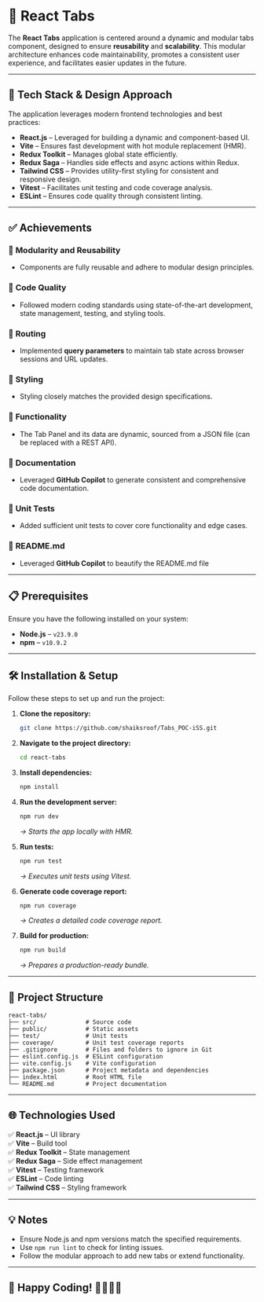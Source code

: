 # 🌟 React Tabs  

The **React Tabs** application is centered around a dynamic and modular tabs component, designed to ensure **reusability** and **scalability**. This modular architecture enhances code maintainability, promotes a consistent user experience, and facilitates easier updates in the future.  

---

## 🚀 Tech Stack & Design Approach  
The application leverages modern frontend technologies and best practices:  

- **React.js** – Leveraged for building a dynamic and component-based UI.  
- **Vite** – Ensures fast development with hot module replacement (HMR).  
- **Redux Toolkit** – Manages global state efficiently.  
- **Redux Saga** – Handles side effects and async actions within Redux.  
- **Tailwind CSS** – Provides utility-first styling for consistent and responsive design.  
- **Vitest** – Facilitates unit testing and code coverage analysis.  
- **ESLint** – Ensures code quality through consistent linting.  

---

## ✅ Achievements  
### 🔹 **Modularity and Reusability**  
- Components are fully reusable and adhere to modular design principles.  

### 🔹 **Code Quality**  
- Followed modern coding standards using state-of-the-art development, state management, testing, and styling tools.  

### 🔹 **Routing**  
- Implemented **query parameters** to maintain tab state across browser sessions and URL updates.  

### 🔹 **Styling**  
- Styling closely matches the provided design specifications.  

### 🔹 **Functionality**  
- The Tab Panel and its data are dynamic, sourced from a JSON file (can be replaced with a REST API).  

### 🔹 **Documentation**  
- Leveraged **GitHub Copilot** to generate consistent and comprehensive code documentation.  

### 🔹 **Unit Tests**  
- Added sufficient unit tests to cover core functionality and edge cases.  

### 🔹 **README.md**  
- Leveraged **GitHub Copilot** to beautify the README.md file

---

## 📋 Prerequisites  
Ensure you have the following installed on your system:  
- **Node.js** – `v23.9.0`  
- **npm** – `v10.9.2`  

---

## 🛠️ Installation & Setup  
Follow these steps to set up and run the project:  

1. **Clone the repository:**  
   ```bash
   git clone https://github.com/shaiksroof/Tabs_POC-iSS.git
   ```

2. **Navigate to the project directory:**  
   ```bash
   cd react-tabs
   ```

3. **Install dependencies:**  
   ```bash
   npm install
   ```

4. **Run the development server:**  
   ```bash
   npm run dev
   ```
   _→ Starts the app locally with HMR._  

5. **Run tests:**  
   ```bash
   npm run test
   ```
   _→ Executes unit tests using Vitest._  

6. **Generate code coverage report:**  
   ```bash
   npm run coverage
   ```
   _→ Creates a detailed code coverage report._  

7. **Build for production:**  
   ```bash
   npm run build
   ```
   _→ Prepares a production-ready bundle._  

---

## 📂 Project Structure  
```
react-tabs/
├── src/              # Source code
├── public/           # Static assets
├── test/             # Unit tests
├── coverage/         # Unit test coverage reports
├── .gitignore        # Files and folders to ignore in Git
├── eslint.config.js  # ESLint configuration
├── vite.config.js    # Vite configuration
├── package.json      # Project metadata and dependencies
├── index.html        # Root HTML file
└── README.md         # Project documentation
```

---

## 🌐 Technologies Used  
✅ **React.js** – UI library  
✅ **Vite** – Build tool  
✅ **Redux Toolkit** – State management  
✅ **Redux Saga** – Side effect management  
✅ **Vitest** – Testing framework  
✅ **ESLint** – Code linting  
✅ **Tailwind CSS** – Styling framework  

---

## 💡 Notes  
- Ensure Node.js and npm versions match the specified requirements.  
- Use `npm run lint` to check for linting issues.  
- Follow the modular approach to add new tabs or extend functionality.  

---

## 🎯 Happy Coding! 👨‍💻👩‍💻  